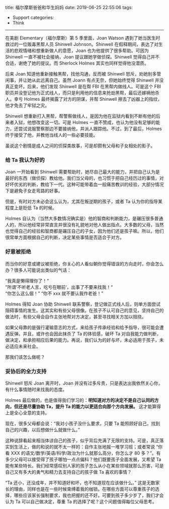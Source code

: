 title: 福尔摩斯爸爸和华生妈妈
date: 2019-06-25 22:55:06
tags:
  - Support
categories:
  - Think
---


在美剧 Elementary（福尔摩斯）第 5 季里面，Joan Watson 遇到了她当医生时救过的一位贩毒黑帮人员 Shinwell Johnson。Shinwell 在假释期间，表达了对生活的悲观情绪和想重新做人的意愿，Joan 也为他提供了很多帮助。可因为 Shinwell 一直不被社会接纳，Joan 提议跟她学做侦探。Shinwell 觉得自己并不合适，谢绝了她的提议。而 Sherlock Holmes 其实也同样觉得他没潜质。  

后来 Joan 知道他重新接触黑帮，找他沟通，反而被 Shinwell 怒斥，劝她别多管闲事，并让她从此远离自己。虽然 Joann 有点无奈，但她始终觉得 Shinwell 并没真正变坏。后来，他们发现 Shinwell 是在帮 FBI 在黑帮内做线人。可是这个 FBI 职员并没登记他为正式线人，而只是利用他的信息来抢劫黑帮，最后还嫁祸他杀人。幸亏 Holmes 最终揭露了对方的阴谋，并帮 Shinwell 擦去了凶器上的指纹，他才免去了牢狱之灾。  

Shinwell 想重新打入黑帮，帮警察做线人，是因为他在监狱内看到不断有他的后来者入狱，他想改变这一切。可是 Holmes 一直不赞成，也认为他没有足够的能力，还尝试说服警察那边不要接纳他，并派人跟踪他。不过，到了最后，Holmes 终于接受了他，并教他当线人的一些必要技能。

虽说这个剧情是成人之间的侦探类故事，可是却颇有父母和子女相处的影子。  


### 给 Ta 我认为好的

Joan 一开始看到 Shinwell 需要帮助时，她尽自己最大的能力，并把自己认为是最好的东西（做侦探）教给他。我们当父母的，也习惯于把自己经历过的事情，对好坏优劣的判断，教给下一代。这种可能带着血一般痛苦教训的经验，大部分情况下是避免子女走弯路的好事。

但是，有时对方未必会这么认为，尤其在叛逆期的孩子，或者 Ta 认为你的指导某程度上是贬低 Ta 的时候。

Holmes 自认为（当然大多数情况确实是）他的智商和判断能力，是碾压很多普通人的，所以他经常非常直言并很没有礼貌地对他人做出指点。大多数的父母，当然也觉得自己的经验和智商都是碾压自己的子女，因为他们还是孩子嘛。所以，他们很常单方面根据自己的判断，决定某些事情是否适合于对方。


### 好意被拒绝

而当你的好意或建议被拒绝，你关心的人看似朝你觉得错误的方向走时，你会怎么办？很多人可能说出类似的气话：  

“我真是懒得理你了！“  
”所谓’不听老人言，吃亏在眼前‘，出事了不要来找我！“  
“你怎么这么倔！”
“你不 xxx 就不要认我作老爸！”

Holmes 得知 Joan 协助 Shinwell 联系警察，登记做正式线人后，则单方面尝试阻碍事情的发生。这其实和有些父母很像。在孩子不认可自己的意见，坚持自己的做法时，有些父母会自作主张地帮对方决定，甚至寻找相关方加以阻挠。

如果父母靠的是强行灌输意志的方式，来给孩子传承经验和给予指导，很可能会遭遇反弹。并且，或许也会因此抹杀了 Ta 的体验感，破坏 Ta 对自我能力做判断，做决定，和承担相应后果的能力。再说，我们认为的好与坏，未必适用于孩子，未必适应未来社会。

那我们该怎么做呢？


### 妥协后的全力支持

Shinwell 怒斥 Joan 离开时，Joan 并没有过多斥责，只是表达出我依然关心你，有什么事情随时来找我的态度。  

Holmes 最后做的，也是值得我们学习的：**明知道对方的决定不是自己认同的方向，但还是尽量协助 Ta，提升 Ta 的能力以更适合向那个方向发展。** 这才能算得上是全心全意的支持。

现在，很多父母都会说：“我对小孩子没什么要求，只要 Ta 能照顾好自己，找到自己的兴趣，以后想做什么就做什么。”

这种说辞看起来相当体谅自己的孩子，似乎背后充满了无限的支持。可是，真正落实到生活上，做的和说的就不太一样的：自作主张地报一堆学习班；或者常说 “你看 XXX 的语文/数学/英语/科学/政治为什么就那么高分，你怎么才 80 多？”。有多少父母可以接受得了孩子哪怕一点点偏科？他们既要孩子全面发展，又希望 Ta 能有某些特长。我们经常感叹别人家的孩子怎么从小在某些领域就那么厉害，可是自己又有多大的勇气和精力去支持自己的孩子做 Ta 喜欢的事情？  

“Ta 还小，还没成年，并不知道好和坏，也不知道现在应该做什么。” 这是无数家长的理由，同样也是在一些时候束缚着我的枷锁。在哪些方面可以尊重孩子的选择，哪些应该家长强制要求，我也把握的还不好。可要到孩子多少岁了，我们才会认为 Ta 可以自己做决定，尊重 Ta 的选择了呢？这个问题值得每位父母思考。
